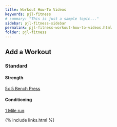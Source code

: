 ```yaml
---
title: Workout How-To Videos
keywords: pjl-fitness
# summary: "This is just a sample topic..."
sidebar: pjl-fitness-sidebar
permalink: pjl-fitness-workout-how-to-videos.html
folder: pjl-fitness
---
```


## Add a Workout

### Standard

#### Strength

<!-- [![Add a new Standard Strength Workout](https://img.youtube.com/vi/qnoI8HZO6_s/0.jpg)](https://www.youtube.com/watch?v=qnoI8HZO6_s) -->

[5x 5 Bench Press](https://youtu.be/qnoI8HZO6_s)

#### Conditioning

[1 Mile run](https://youtu.be/wcjbD1dilAg)

{% include links.html %}
